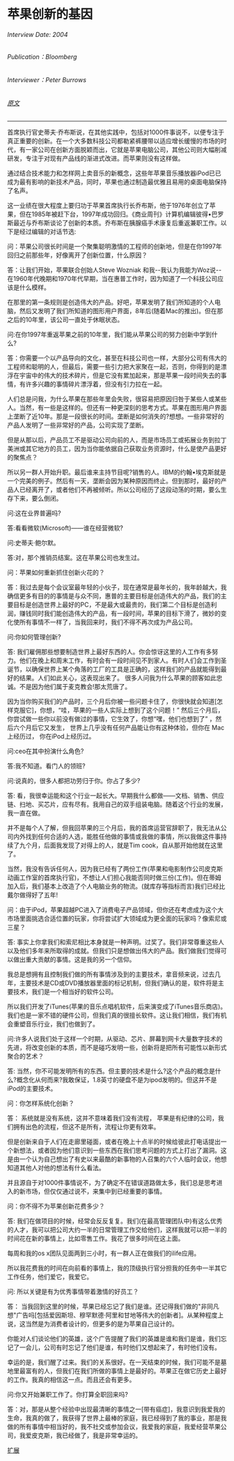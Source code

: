 # 苹果创新的基因

###### Interview Date: 2004
###### Publication：Bloomberg
###### Interviewer：Peter Burrows
###### [原文](https://www.bloomberg.com/news/articles/2004-10-11/the-seed-of-apples-innovation)
---

首席执行官史蒂夫·乔布斯说，在其他实践中，包括对1000件事说不，以便专注于真正重要的创新。在一个大多数科技公司都勒紧裤腰带以适应增长缓慢的市场的时代，有一家公司在创新方面脱颖而出，它就是苹果电脑公司，其他公司则大幅削减研发，专注于对现有产品线的渐进式改进。而苹果则没有这样做。

通过结合技术能力和怎样网上卖音乐的新概念，这些年苹果音乐播放器iPod已已成为最有影响的新技术产品，同时，苹果也通过制造最优雅且易用的桌面电脑保持了名声。

这一业绩在很大程度上要归功于苹果首席执行长乔布斯，他于1976年创立了苹果，但在1985年被赶下台，1997年成功回归。《商业周刊》计算机编辑彼得•巴罗斯最近与乔布斯谈论了创新的本质。乔布斯在胰腺癌手术康复后重返兼职工作。以下是经过编辑的对话节选:

问：苹果公司很长时间是一个聚集聪明激情的工程师的创新地，但是在你1997年回归之前那些年，好像离开了创新位置，什么原因？

答：让我们开始，苹果联合创始人Steve Wozniak 和我--我认为我能为Woz说--在1960年代晚期和1970年代早期，当在惠普工作时，因为知道了一个科技公司应该是什么模样。

在那里的第一条规则是创造伟大的产品。好吧，苹果发明了我们所知道的个人电脑，然后又发明了我们所知道的图形用户界面，8年后(随着Mac的推出)。但在那之后的10年里，该公司一直处于休眠状态。

问:在你1997年重返苹果之前的10年里，我们能从苹果公司的努力创新中学到什么?

答：你需要一个以产品导向的文化，甚至在科技公司也一样，大部分公司有伟大的工程师和聪明的人，但最后，需要一些引力把大家聚在一起，否则，你得到的是漂浮在宇宙中的伟大的技术碎片，但是它没有累加起来，那是苹果一段时间失去的事情，有许多兴趣的事情碎片漂浮着，但没有引力拉在一起。

人们总是问我，为什么苹果在那些年里会失败，很容易把原因归咎于某些人或某些人。当然，有一些是这样的。但还有一种更深刻的思考方式。苹果在图形用户界面上垄断了近10年。那是一段很长的时间。垄断是如何消失的?想想。一些非常好的产品人发明了一些非常好的产品，公司实现了垄断。

但是从那以后，产品员工不是驱动公司向前的人，而是市场员工或拓展业务到拉丁美洲或其它地方的员工，因为当你能依据自己获取业务资源时，什么是使产品更好的聚焦点？

所以另一群人开始升职。最后谁来主持节目呢?销售的人。IBM的约翰•埃克斯就是一个完美的例子。然后有一天，垄断会因为某种原因而终止。但到那时，最好的产品人已经离开了，或者他们不再被倾听。所以公司经历了这段动荡的时期，要么生存下来，要么倒闭。

问:这在业界普遍吗?

答:看看微软(Microsoft)——谁在经营微软?

问:史蒂夫·鲍尔默。

答:对，那个推销员结案。这在苹果公司也发生过。

问：苹果如何重新抓住创新火花的？

答：我过去是每个会议室最年轻的小伙子，现在通常是最年长的，我年龄越大，我确信更多有目的的事情是与众不同，惠普的主要目标是创造伟大的产品，我们的主要目标是创造世界上最好的PC，不是最大或最贵的，我们第二个目标是创造利润，赚钱同时我们能创造伟大的产品，有一段时间，苹果的目标下滑了，微妙的变化使所有事情不一样了，当我回来时，我们不得不再次成为产品公司。

问:你如何管理创新?

答:
我们雇佣那些想要制造世界上最好东西的人。你会惊讶这里的人工作有多努力。他们在晚上和周末工作，有时会有一段时间见不到家人。有时人们会工作到圣诞节，以确保世界上某个角落的工厂的工具是正确的，这样我们的产品就能得到最好的结果。人们如此关心，这表现出来了。
很多人问我为什么苹果的顾客如此忠诚。不是因为他们属于麦克教会!那太荒唐了。

因为当你购买我们的产品时，三个月后你被一些问题卡住了，你很快就会知道[怎样克服它]，你想，“哇，苹果的一些人实际上想到了这个问题！” 然后三个月后，你尝试做一些你以前没有做过的事情，它生效了，你想“嘿，他们也想到了” ，然后六个月后它又发生， 世界上几乎没有任何产品能让你有这种体验，但你在 Mac 上经历过， 你在iPod上经历过。

问:ceo在其中扮演什么角色?

答:我不知道。看门人的领班?

问:说真的，很多人都把功劳归于你。你占了多少?

答: 看，我很幸运能和这个行业一起长大。早期我什么都做——文档、销售、供应链、扫地、买芯片，应有尽有。我用自己的双手组装电脑。随着这个行业的发展，我一直在做。

并不是每个人了解，但我回苹果的三个月后，我的首席运营官辞职了，我无法从公司内外找到任何合适的人选，能胜任他做的事情或我做的事情，所以我做这件事持续了九个月，后面我发现了对得上的人，就是Tim cook，自从那开始他就在这里了。

当然，我没有告诉任何人，因为我已经有了两份工作(苹果和电影制作公司皮克斯动画工作室的首席执行官)，不想让人们担心我能否同时做三份(工作)。但在蒂姆加入后，我们基本上改造了个人电脑业务的物流。(就库存等指标而言)我们已经比戴尔做得好了五年!

问：由于iPod，苹果超越PC进入了消费电子产品领域，但你还在考虑成为这个大市场里面挑选合适位置的玩家，你将尝试扩大领域成为更全面的玩家吗？像索尼或三星？

答:
事实上你拿我们和索尼相比本身就是一种声明。过奖了。我们非常尊重这些人以及他们多年来所取得的成就。但我们只是想做出伟大的产品。我们做我们觉得可以做出重大贡献的事情。这是我的另一个信仰。

我总是想拥有且控制我们做的所有事情涉及到的主要技术，拿音频来说，过去几年，主要技术是CD或DVD播放器里面的标记机制，但我们确认的是，软件将是主要技术，我们是一个相当好的软件公司。

所以我们开发了iTunes(苹果的音乐点唱机软件，后来演变成了iTunes音乐商店)。我们也是一家不错的硬件公司，但我们真的很擅长软件。这让我们相信，我们有机会重塑音乐行业，我们也做到了。

问:许多人说我们处于这样一个时期，从驱动、芯片、屏幕到网卡大量数字技术的先进，将改变创新的本质，而不是碰巧发明一些，创新将是把所有可能性以新形式聚合的艺术？


答:
当然，你不可能发明所有的东西。但主要的技术是什么?这个产品的概念是什么?概念化从何而来?我敢保证，1.8英寸的硬盘不是为ipod发明的。但这并不是iPod的主要技术。

问：你怎样系统化创新？

答：
系统就是没有系统，这并不意味着我们没有流程， 苹果是有纪律的公司，我们拥有出色的流程，但这不是所有，流程让你更有效率。

但是创新来自于人们在走廊里碰面，或者在晚上十点半的时候给彼此打电话提出一个新想法，或者因为他们意识到一些东西在我们思考问题的方式上打出了漏洞。这是由一个认为自己想出了有史以来最酷的新事物的人召集的六个人临时会议，他想知道其他人对他的想法有什么看法。

并且源自于对1000件事情说不，为了确定不在错误道路做太多，我们总是思考进入的新市场，但仅仅通过说不，来集中到已经重要的事情。

问：你不得不为苹果创新花费多少？

答:
我们在做项目的时候，经常会反反复复。我们(在最高管理团队中)有这么优秀的人才，我可以把公司大约一半的日常管理工作交给他们，这样我就可以把一半的时间花在新的事情上，比如零售工作。我花了很多时间在这上面。

每周和我的os x团队见面两到三小时，有一群人正在做我们的ilife应用。

所以我花费我的时间在向前看的事情上，我的顶级执行官分担我的任务中一半其它工作任务，他们爱它，我爱它。

问: 所以关键是有为优秀事情带着激情的好员工？


答：
当我回到这里的时候，苹果已经忘记了我们是谁。还记得我们做的"非同凡想"广告吗[包括爱因斯坦、穆罕默德·阿里和甘地等伟大的创新者]。从某种程度上说，这当然是为消费者设计的，但更多的是为苹果自己设计的。

你能对人们谈论他们的英雄，这个广告提醒了我们的英雄是谁和我们是谁，我们忘记了一会儿，公司有时忘记了他们是谁，有时他们又想起来了，有时他们没有。

幸运的是，我们醒了过来。我们的关系很好。在一天结束的时候，我们可能不是墓地里最富有的人，但我们在我们所做的事情上是最好的。苹果正在做它历史上最好的工作。我真的相信这一点。而且还会有更多。

问:你又开始兼职工作了。你打算全职回来吗?

答：对，那是从整个经验中出现最清晰的事情之一[带有癌症]，我意识到我爱我的生命，我真的做了，我获得了世界上最棒的家庭，我已经得到了我的事业，那是我做的所有事情中相当好的，我不社交或参加会议，我爱我的家庭，我爱经营苹果公司，我爱皮克斯，我已经做了，我是非常幸运的。

[扩展](https://xueqiu.com/7667646479/205985984)
